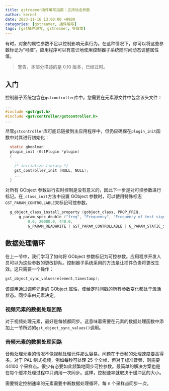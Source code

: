 ```yaml
---
title: gstreamer插件编写指南：支持动态参数
author: kernel
date: 2023-11-16 13:00:00 +0800
categories: [gstreamer, 插件编写]
tags: [gst插件编写, gstreamer, 多媒体]
---
```


有时，对象的属性参数不足以控制影响元素行为。在这种情况下，你可以将这些参数标记为“可控”。应用程序可以有意识地使用控制器子系统随时间动态调整属性值。

> 警告，本部分描述的是 0.10 版本，已经过时。

## 入门

控制器子系统包含在`gstcontroller`库中。您需要在元素源文件中包含该头文件：

```c
...
#include <gst/gst.h>
#include <gst/controller/gstcontroller.h>
...
```

尽管`gstcontroller`库可能已链接到主应用程序中，但仍应确保在`plugin_init`函数中对其进行初始化：

```c
  static gboolean
  plugin_init (GstPlugin *plugin)
  {
    ...
    /* initialize library */
    gst_controller_init (NULL, NULL);
    ...
  }
```

对所有 GObject 参数进行实时控制是没有意义的，因此下一步是对可控参数进行标记。在`_class_init`方法中设置 GObject 参数时，可以使用特殊标志`GST_PARAM_CONTROLLABLE`来标记可控参数。

```c
  g_object_class_install_property (gobject_class, PROP_FREQ,
      g_param_spec_double ("freq", "Frequency", "Frequency of test signal",
          0.0, 20000.0, 440.0,
          G_PARAM_READWRITE | GST_PARAM_CONTROLLABLE | G_PARAM_STATIC_STRINGS));
```

## 数据处理循环

在上一节中，我们学习了如何将 GObject 参数标记为可控参数。应用程序开发人员可以为这些参数的更改排队。控制器子系统采用的方法是让插件负责将更改生效。这只需要一个操作：

```c
gst_object_sync_values(element,timestamp);
```

该调用通过调整元素的 GObject 属性，使给定时间戳的所有参数变化都处于激活状态。同步率由元素决定。

### 视频元素的数据处理回路

对于视频处理元素，最好是每帧都同步。这意味着需要在元素的数据处理函数中添加上一节所述的`gst_object_sync_values()`调用。

### 音频元素的数据处理回路

音频处理元素的情况不像视频处理元件那么容易。问题在于音频的处理速度要高得多。对于 PAL 制式视频，例如每秒可处理 25 个全帧，但对于标准音频，则需要 44100 个采样点。很少有必要如此频繁地同步可控参数。最简单的解决方案也是在每个缓冲处理过程中只调用一次同步。这样，控制速率就取决于缓冲区的大小。

需要特定控制速率的元素需要中断数据处理循环，每 n 个采样点同步一次。
